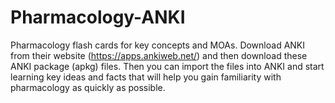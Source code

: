 # Pharmacology-ANKI
Pharmacology flash cards for key concepts and MOAs.
Download ANKI from their website (https://apps.ankiweb.net/) and then download these ANKI package (apkg) files. Then you can import the files into ANKI and start learning key ideas and facts that will help you gain familiarity with pharmacology as quickly as possible.
